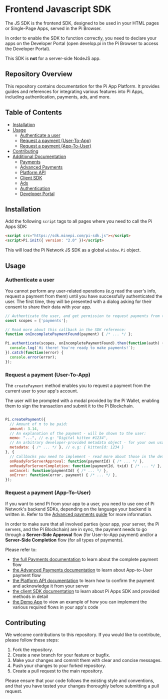 # Frontend Javascript SDK

The JS SDK is the frontend SDK, designed to be used in your HTML pages or Single-Page Apps, served in the Pi Browser.

In order to enable the SDK to function correctly, you need to declare your apps on the Developer Portal (open
develop.pi in the Pi Browser to access the Developer Portal).

This SDK is **not** for a server-side NodeJS app.

## Repository Overview

This repository contains documentation for the Pi App Platform. It provides guides and references for integrating various features into Pi Apps, including authentication, payments, ads, and more.

## Table of Contents

- [Installation](#installation)
- [Usage](#usage)
  - [Authenticate a user](#authenticate-a-user)
  - [Request a payment (User-To-App)](#request-a-payment-user-to-app)
  - [Request a payment (App-To-User)](#request-a-payment-app-to-user)
- [Contributing](#contributing)
- [Additional Documentation](#additional-documentation)
  - [Payments](./payments.md)
  - [Advanced Payments](./payments_advanced.md)
  - [Platform API](./platform_API.md)
  - [Client SDK](./SDK_reference.md)
  - [Ads](./ads.md)
  - [Authentication](./authentication.md)
  - [Developer Portal](./developer_portal.md)

## Installation

Add the following `script` tags to all pages where you need to call the Pi Apps SDK:

```html
<script src="https://sdk.minepi.com/pi-sdk.js"></script>
<script>Pi.init({ version: "2.0" })</script>
```

This will load the Pi Network JS SDK as a global `window.Pi` object.

## Usage

### Authenticate a user

You cannot perform any user-related operations (e.g read the user's info, request a payment from them) until you
have successfully authenticated the user. The first time, they will be presented with a dialog asking for
their consent to share their data with your app.

```javascript
// Authenticate the user, and get permission to request payments from them:
const scopes = ['payments'];

// Read more about this callback in the SDK reference:
function onIncompletePaymentFound(payment) { /* ... */ };

Pi.authenticate(scopes, onIncompletePaymentFound).then(function(auth) {
  console.log(`Hi there! You're ready to make payments!`);
}).catch(function(error) {
  console.error(error);
});
```

### Request a payment (User-To-App)

The `createPayment` method enables you to request a payment from the current user to your app's account.

The user will be prompted with a modal provided by the Pi Wallet, enabling them to sign the
transaction and submit it to the Pi Blockchain.

```javascript

Pi.createPayment({
  // Amount of π to be paid:
  amount: 3.14,
  // An explanation of the payment - will be shown to the user:
  memo: "...", // e.g: "Digital kitten #1234",
  // An arbitrary developer-provided metadata object - for your own usage:
  metadata: { /* ... */ }, // e.g: { kittenId: 1234 }
}, {
  // Callbacks you need to implement - read more about those in the detailed docs linked below:
  onReadyForServerApproval: function(paymentId) { /* ... */ },
  onReadyForServerCompletion: function(paymentId, txid) { /* ... */ },
  onCancel: function(paymentId) { /* ... */ },
  onError: function(error, payment) { /* ... */ },
});

```

### Request a payment (App-To-User)

If you want to send Pi from your app to a user, you need to use one of Pi Network's backend SDKs, depending
on the language your backend is written in. Refer to the [Advanced payments guide](./payments_advanced.md)
for more information.


In order to make sure that all involved parties (your app, your server, the Pi servers, and the Pi Blockchain) are in sync,
the payment needs to go through a **Server-Side Approval** flow (for User-to-App payment) and/or a **Server-Side Completion**
flow (for all types of payments).

Please refer to:
* [the full Payments documentation](./payments.md) to learn about the complete payment flow
* [the Advanced Payments documentation](./payments_advanced.md) to learn about App-to-User payment flow
* [the Platform API documentation](./platform_API.md) to learn how to confirm the payment and acknowledge it from your
  server
* [the client SDK documentation](./SDK_reference.md) to learn about Pi Apps SDK and provided methods in detail
* [the Demo App](https://github.com/pi-apps/demo) to view an example of how you can implement the various required flows in your app's code

## Contributing

We welcome contributions to this repository. If you would like to contribute, please follow these steps:

1. Fork the repository.
2. Create a new branch for your feature or bugfix.
3. Make your changes and commit them with clear and concise messages.
4. Push your changes to your forked repository.
5. Create a pull request to the main repository.

Please ensure that your code follows the existing style and conventions, and that you have tested your changes thoroughly before submitting a pull request.
